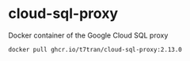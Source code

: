 # cloud-sql-proxy
Docker container of the Google Cloud SQL proxy

	docker pull ghcr.io/t7tran/cloud-sql-proxy:2.13.0